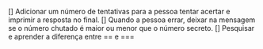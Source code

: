 [] Adicionar um número de tentativas para a pessoa tentar acertar e imprimir a resposta no final.
[] Quando a pessoa errar, deixar na mensagem se o número chutado é maior ou menor que o número secreto.
[] Pesquisar e aprender a diferença entre == e ===